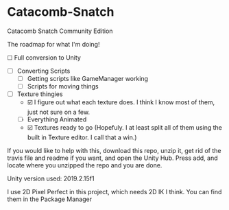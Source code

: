 Catacomb-Snatch
===============

Catacomb Snatch Community Edition

The roadmap for what I'm doing!

☐ Full conversion to Unity
  - ☐ Converting Scripts
    - ☐ Getting scripts like GameManager working
    - ☐ Scripts for moving things
  - ☐ Texture thingies
    - ☑️ I figure out what each texture does. I think I know most of them, just not sure on a few.
    - ☐ Everything Animated
    - ☑️ Textures ready to go (Hopefuly. I at least split all of them using the built in Texture editor. I call that a win.)
    
If you would like to help with this, download this repo, unzip it, get rid of the travis file and readme if you want, and open the Unity Hub. Press add, and locate where you unzipped the repo and you are done.

Unity version used: 2019.2.15f1

I use 2D Pixel Perfect in this project, which needs 2D IK I think. You can find them in the Package Manager
